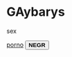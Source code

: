 # GAybarys
sex
<doctype html>
<html>
<l1>
<a href="https://ukdevilz.com/watch/-203069972_456239157">porno</a>
</l1>
<button><strong>NEGR</strong></strong>
</html>
